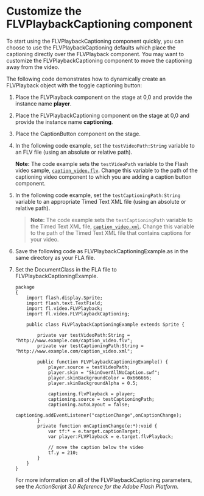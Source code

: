 # Customize the FLVPlaybackCaptioning component

To start using the FLVPlaybackCaptioning component quickly, you can choose to
use the FLVPlaybackCaptioning defaults which place the captioning directly over
the FLVPlayback component. You may want to customize the FLVPlaybackCaptioning
component to move the captioning away from the video.

The following code demonstrates how to dynamically create an FLVPlayback object
with the toggle captioning button:

1.  Place the FLVPlayback component on the stage at 0,0 and provide the instance
    name **player**.

2.  Place the FLVPlaybackCaptioning component on the stage at 0,0 and provide
    the instance name **captioning**.

3.  Place the CaptionButton component on the stage.

4.  In the following code example, set the `testVideoPath:String` variable to an
    FLV file (using an absolute or relative path).

    **Note:** The code example sets the `testVideoPath` variable to the Flash
    video sample, [`caption_video.flv`](../img/helpexamples/caption_video.flv).
    Change this variable to the path of the captioning video component to which
    you are adding a caption button component.

5.  In the following code example, set the `testCaptioningPath:String` variable
    to an appropriate Timed Text XML file (using an absolute or relative path).

    > **Note:** The code example sets the `testCaptioningPath` variable to the
    > Timed Text XML file,
    > [`caption_video.xml`](../img/helpexamples/caption_video.xml). Change this
    > variable to the path of the Timed Text XML file that contains captions for
    > your video.

6.  Save the following code as FLVPlaybackCaptioningExample.as in the same
    directory as your FLA file.

7.  Set the DocumentClass in the FLA file to FLVPlaybackCaptioningExample.

        package
        {
            import flash.display.Sprite;
            import flash.text.TextField;
            import fl.video.FLVPlayback;
            import fl.video.FLVPlaybackCaptioning;

            public class FLVPlaybackCaptioningExample extends Sprite {

                private var testVideoPath:String = "http://www.example.com/caption_video.flv";
                private var testCaptioningPath:String = "http://www.example.com/caption_video.xml";

                public function FLVPlaybackCaptioningExample() {
                    player.source = testVideoPath;
                    player.skin = "SkinOverAllNoCaption.swf";
                    player.skinBackgroundColor = 0x666666;
                    player.skinBackgroundAlpha = 0.5;

                    captioning.flvPlayback = player;
                    captioning.source = testCaptioningPath;
                    captioning.autoLayout = false;
                    captioning.addEventListener("captionChange",onCaptionChange);
                }
                private function onCaptionChange(e:*):void {
                    var tf:* = e.target.captionTarget;
                    var player:FLVPlayback = e.target.flvPlayback;

                    // move the caption below the video
                    tf.y = 210;
                }
            }
        }

    For more information on all of the FLVPlaybackCaptioning parameters, see the
    _ActionScript 3.0 Reference for the Adobe Flash Platform_.
